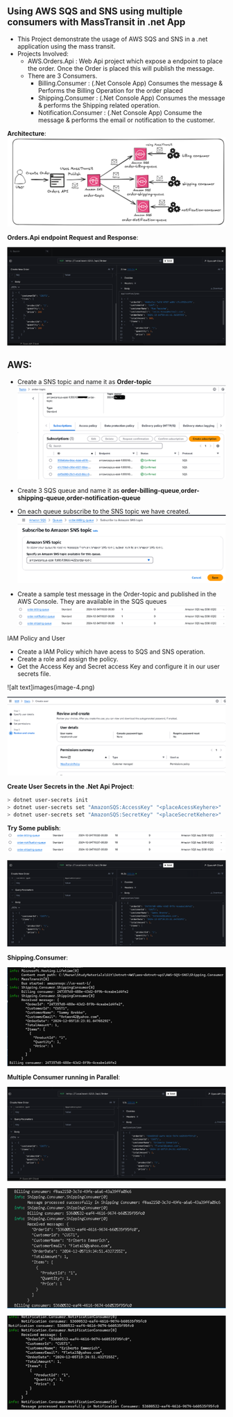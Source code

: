 ## Using AWS SQS and SNS using multiple consumers with MassTransit in .net App

- This Project demonstrate the usage of AWS SQS and SNS in a .net application using the mass transit.
- Projects Involved:
  - AWS.Orders.Api : Web Api project which expose a endpoint to place the order. Once the Order is placed this will publish the message.
  - There are 3 Consumers.
    - Billing.Consumer :  (.Net Console App) Consumes the message & Performs the Billing Operation for the order placed
    - Shipping.Consumer : (.Net Console App) Consumes the message & performs the Shipping related operation.
    - Notification.Consumer : (.Net Console App) Consume the message & performs the email or notification to the customer.
  
**Architecture**:
![alt text](images\Architecture.png)

**Orders.Api endpoint Request and Response**:

![alt text](images\image.png)

**AWS**:
--------------

- Create a SNS topic and name it as **Order-topic**
  ![alt text](images\image-2.png)

- Create 3 SQS queue and name it as **order-billing-queue**,**order-shipping-queue**,**order-notification-queue**
- On each queue subscribe to the SNS topic we have created.
![alt text](images\image-1.png)

- Create a sample test message in the Order-topic and published in the AWS Console. They are available in the SQS queues
  ![alt text](images\image-3.png)

IAM Policy and User
- Create a IAM Policy which have acess to SQS and SNS operation.
- Create a role and assign the policy.
- Get the Access Key and Secret access Key and configure it in our user secrets file.

![alt text]images\(image-4.png)

![alt text](images\image-5.png)

**Create User Secrets in the .Net Api Project**:

```bash
> dotnet user-secrets init
> dotnet user-secrets set "AmazonSQS:AccessKey" "<placeAcessKeyhere>"
> dotnet user-secrets set "AmazonSQS:SecretKey" "<placeSecretKehere>"
```

**Try Some publish**:
![alt text](images\image-6.png)

![alt text](images\image-8.png)

**Shipping.Consumer**:

![alt text](images\image-7.png)

**Multiple Consumer running in Parallel**:

![alt text](images\image-11.png)

![alt text](images\image-9.png)

![alt text](images\image-10.png)